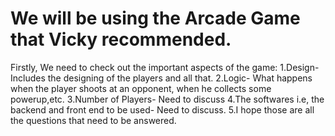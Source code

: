 # We will be using the Arcade Game that Vicky recommended.
Firstly, We need to check out the important aspects of the game:
    1.Design- Includes the designing of the players and all that.
    2.Logic- What happens when the player shoots at an opponent, when he collects some powerup,etc.
    3.Number of Players- Need to discuss
    4.The softwares i.e, the backend and front end to be used- Need to discuss.
    5.I hope those are all the questions that need to be answered.

    
